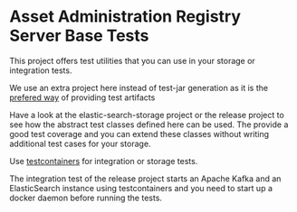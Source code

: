 # Asset Administration Registry Server Base Tests

This project offers test utilities that you can use in your storage or integration tests.

We use an extra project here instead of test-jar generation as it is the [prefered way](https://maven.apache.org/plugins/maven-jar-plugin/examples/create-test-jar.html) of providing test artifacts

Have a look at the elastic-search-storage project or the release project to see how the abstract test classes defined here can be used. The provide a good test coverage and you can extend these classes without writing additional test cases for your storage.

Use [testcontainers](https://www.testcontainers.org/) for integration or storage tests. 

The integration test of the release project starts an Apache Kafka and an ElasticSearch instance using testcontainers and you need to start up a docker daemon before running the tests.



